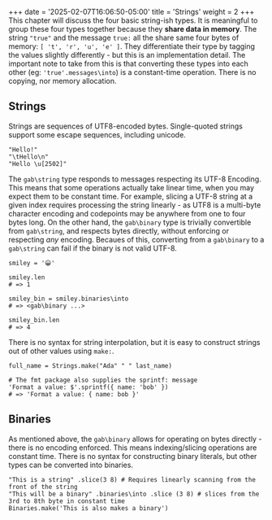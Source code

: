 +++
date = '2025-02-07T16:06:50-05:00'
title = 'Strings'
weight = 2
+++
This chapter will discuss the four basic string-ish types. It is meaningful to group these four types together because they **share data in memory**.
The string `"true"` and the message `true:` all the share same four bytes of memory: `[ 't', 'r', 'u', 'e' ]`.
They differentiate their type by tagging the values slightly differently - but this is an implementation detail. The important note to take from this is that
converting these types into each other (eg: `'true'.messages\into`) is a constant-time operation. There is no copying, nor memory allocation.
## Strings
Strings are sequences of UTF8-encoded bytes. Single-quoted strings support some escape sequences, including unicode.
```gab
"Hello!"
"\tHello\n"
"Hello \u[2502]"
```
The `gab\string` type responds to messages respecting its UTF-8 Encoding. This means that some operations actually take linear time, when you may expect them to be constant time. For example,
slicing a UTF-8 string at a given index requires processing the string linearly - as UTF8 is a multi-byte character encoding and codepoints may be anywhere from one to four bytes long.
On the other hand, the `gab\binary` type is trivially convertible from `gab\string`, and respects bytes directly, without enforcing or respecting *any* encoding. Becaues of this, converting from a `gab\binary` to a `gab\string` can fail if the binary is not valid UTF-8.
```gab
smiley = '😀'

smiley.len
# => 1

smiley_bin = smiley.binaries\into
# => <gab\binary ...>

smiley_bin.len
# => 4
```
There is no syntax for string interpolation, but it is easy to construct strings out of other values using `make:`.
```gab
full_name = Strings.make("Ada" " " last_name)

# The fmt package also supplies the sprintf: message
'Format a value: $'.sprintf({ name: 'bob' })
# => 'Format a value: { name: bob }'
```
## Binaries
As mentioned above, the `gab\binary` allows for operating on bytes directly - there is no encoding enforced. This means indexing/slicing operations are constant time.
There is no syntax for constructing binary literals, but other types can be converted into binaries.
```gab
"This is a string" .slice(3 8) # Requires linearly scanning from the front of the string
"This will be a binary" .binaries\into .slice (3 8) # slices from the 3rd to 8th byte in constant time
Binaries.make('This is also makes a binary')
